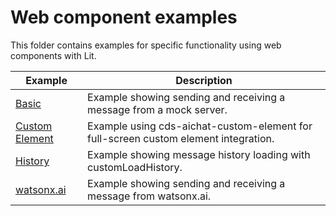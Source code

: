 # Web component examples

This folder contains examples for specific functionality using web components with Lit.

| Example                             | Description                                                                         |
| ----------------------------------- | ----------------------------------------------------------------------------------- |
| [Basic](./basic/)                   | Example showing sending and receiving a message from a mock server.                 |
| [Custom Element](./custom-element/) | Example using cds-aichat-custom-element for full-screen custom element integration. |
| [History](./history/)               | Example showing message history loading with customLoadHistory.                     |
| [watsonx.ai](./watsonx/)            | Example showing sending and receiving a message from watsonx.ai.                    |
